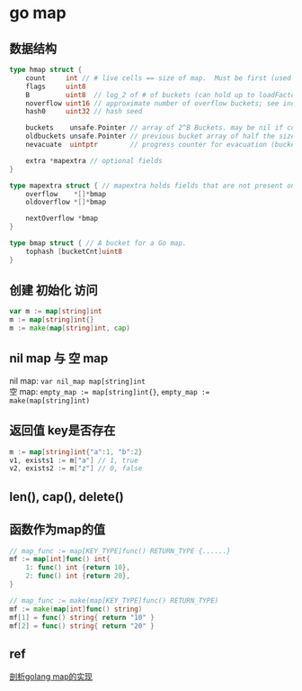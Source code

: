 # go map

## 数据结构

```go
type hmap struct {
    count     int // # live cells == size of map.  Must be first (used by len() builtin)
    flags     uint8
    B         uint8  // log_2 of # of buckets (can hold up to loadFactor * 2^B items)
    noverflow uint16 // approximate number of overflow buckets; see incrnoverflow for details
    hash0     uint32 // hash seed

    buckets    unsafe.Pointer // array of 2^B Buckets. may be nil if count==0.
    oldbuckets unsafe.Pointer // previous bucket array of half the size, non-nil only when growing
    nevacuate  uintptr        // progress counter for evacuation (buckets less than this have been evacuated)

    extra *mapextra // optional fields
}

type mapextra struct { // mapextra holds fields that are not present on all maps.
    overflow    *[]*bmap
    oldoverflow *[]*bmap

    nextOverflow *bmap
}

type bmap struct { // A bucket for a Go map.
    tophash [bucketCnt]uint8
}
```

## 创建 初始化 访问

```go
var m := map[string]int
m := map[string]int{}
m := make(map[string]int, cap)
```

## nil map 与 空 map

nil map: `var nil_map map[string]int`  
空 map: `empty_map := map[string]int{}`, `empty_map := make(map[string]int)`

## 返回值 key是否存在

```go
m := map[string]int{"a":1, "b":2}
v1, exists1 := m["a"] // 1, true
v2, exists2 := m["z"] // 0, false
```

## len(), cap(), delete()

## 函数作为map的值

```go
// map_func := map[KEY_TYPE]func() RETURN_TYPE {......}
mf := map[int]func() int{
    1: func() int {return 10},
    2: func() int {return 20},
}

// map_func := make(map[KEY_TYPE]func() RETURN_TYPE)
mf := make(map[int]func() string)
mf[1] = func() string{ return "10" }
mf[2] = func() string{ return "20" }
```

## ref

[剖析golang map的实现](https://www.jianshu.com/p/092d4a746620)
